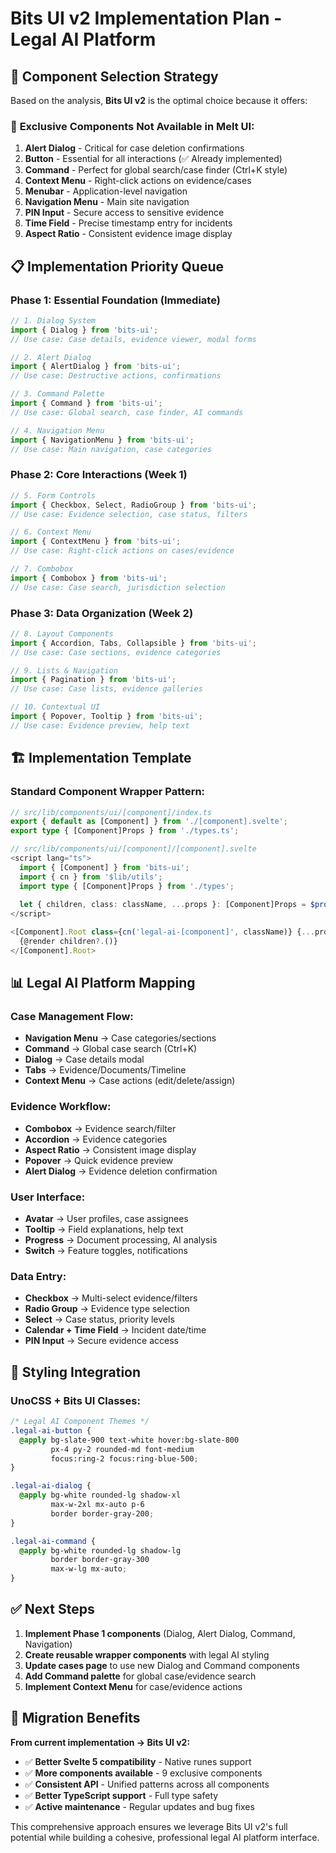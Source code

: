 # Bits UI v2 Implementation Plan - Legal AI Platform

## 🎯 Component Selection Strategy

Based on the analysis, **Bits UI v2** is the optimal choice because it offers:

### 🧩 **Exclusive Components Not Available in Melt UI:**
1. **Alert Dialog** - Critical for case deletion confirmations
2. **Button** - Essential for all interactions (✅ Already implemented)
3. **Command** - Perfect for global search/case finder (Ctrl+K style)
4. **Context Menu** - Right-click actions on evidence/cases
5. **Menubar** - Application-level navigation
6. **Navigation Menu** - Main site navigation
7. **PIN Input** - Secure access to sensitive evidence
8. **Time Field** - Precise timestamp entry for incidents
9. **Aspect Ratio** - Consistent evidence image display

## 📋 Implementation Priority Queue

### **Phase 1: Essential Foundation (Immediate)**
```typescript
// 1. Dialog System
import { Dialog } from 'bits-ui';
// Use case: Case details, evidence viewer, modal forms

// 2. Alert Dialog  
import { AlertDialog } from 'bits-ui';
// Use case: Destructive actions, confirmations

// 3. Command Palette
import { Command } from 'bits-ui'; 
// Use case: Global search, case finder, AI commands

// 4. Navigation Menu
import { NavigationMenu } from 'bits-ui';
// Use case: Main navigation, case categories
```

### **Phase 2: Core Interactions (Week 1)**
```typescript
// 5. Form Controls
import { Checkbox, Select, RadioGroup } from 'bits-ui';
// Use case: Evidence selection, case status, filters

// 6. Context Menu
import { ContextMenu } from 'bits-ui';
// Use case: Right-click actions on cases/evidence

// 7. Combobox
import { Combobox } from 'bits-ui';
// Use case: Case search, jurisdiction selection
```

### **Phase 3: Data Organization (Week 2)**
```typescript
// 8. Layout Components
import { Accordion, Tabs, Collapsible } from 'bits-ui';
// Use case: Case sections, evidence categories

// 9. Lists & Navigation
import { Pagination } from 'bits-ui';
// Use case: Case lists, evidence galleries

// 10. Contextual UI
import { Popover, Tooltip } from 'bits-ui';
// Use case: Evidence preview, help text
```

## 🏗️ Implementation Template

### **Standard Component Wrapper Pattern:**
```typescript
// src/lib/components/ui/[component]/index.ts
export { default as [Component] } from './[component].svelte';
export type { [Component]Props } from './types.ts';

// src/lib/components/ui/[component]/[component].svelte  
<script lang="ts">
  import { [Component] } from 'bits-ui';
  import { cn } from '$lib/utils';
  import type { [Component]Props } from './types';
  
  let { children, class: className, ...props }: [Component]Props = $props();
</script>

<[Component].Root class={cn('legal-ai-[component]', className)} {...props}>
  {@render children?.()}
</[Component].Root>
```

## 📊 Legal AI Platform Mapping

### **Case Management Flow:**
- **Navigation Menu** → Case categories/sections
- **Command** → Global case search (Ctrl+K)
- **Dialog** → Case details modal
- **Tabs** → Evidence/Documents/Timeline
- **Context Menu** → Case actions (edit/delete/assign)

### **Evidence Workflow:**
- **Combobox** → Evidence search/filter
- **Accordion** → Evidence categories
- **Aspect Ratio** → Consistent image display
- **Popover** → Quick evidence preview
- **Alert Dialog** → Evidence deletion confirmation

### **User Interface:**
- **Avatar** → User profiles, case assignees
- **Tooltip** → Field explanations, help text
- **Progress** → Document processing, AI analysis
- **Switch** → Feature toggles, notifications

### **Data Entry:**
- **Checkbox** → Multi-select evidence/filters
- **Radio Group** → Evidence type selection
- **Select** → Case status, priority levels
- **Calendar + Time Field** → Incident date/time
- **PIN Input** → Secure evidence access

## 🎨 Styling Integration

### **UnoCSS + Bits UI Classes:**
```css
/* Legal AI Component Themes */
.legal-ai-button {
  @apply bg-slate-900 text-white hover:bg-slate-800 
         px-4 py-2 rounded-md font-medium
         focus:ring-2 focus:ring-blue-500;
}

.legal-ai-dialog {
  @apply bg-white rounded-lg shadow-xl
         max-w-2xl mx-auto p-6
         border border-gray-200;
}

.legal-ai-command {
  @apply bg-white rounded-lg shadow-lg
         border border-gray-300 
         max-w-lg mx-auto;
}
```

## ✅ Next Steps

1. **Implement Phase 1 components** (Dialog, Alert Dialog, Command, Navigation)
2. **Create reusable wrapper components** with legal AI styling
3. **Update cases page** to use new Dialog and Command components
4. **Add Command palette** for global case/evidence search
5. **Implement Context Menu** for case/evidence actions

## 🔄 Migration Benefits

**From current implementation → Bits UI v2:**
- ✅ **Better Svelte 5 compatibility** - Native runes support
- ✅ **More components available** - 9 exclusive components
- ✅ **Consistent API** - Unified patterns across all components  
- ✅ **Better TypeScript support** - Full type safety
- ✅ **Active maintenance** - Regular updates and bug fixes

This comprehensive approach ensures we leverage Bits UI v2's full potential while building a cohesive, professional legal AI platform interface.